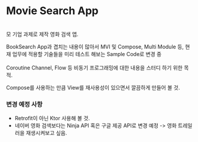 # Movie Search App
<br/>
모 기업 과제로 제작 영화 검색 앱.

BookSearch App과 겹치는 내용이 많아서 MVI 및 Compose, Multi Module 등, 현재 업무에 적용할 기술들을 미리 테스트 해보는 Sample Code로 변경 중
<br/>
<br/>
Coroutine Channel, Flow 등 비동기 프로그래밍에 대한 내용을 스터디 하기 위한 목적.

Compose를 사용하는 만큼 View를 재사용성이 있으면서 깔끔하게 만들어 볼 것.

### 변경 예정 사항

- Retrofit이 아닌 Ktor 사용해 볼 것.
- 네이버 영화 검색보다는 Ninja API 혹은 구글 제공 API로 변경 예정 -> 영화 트레일러을 재생시켜보고 싶음.
